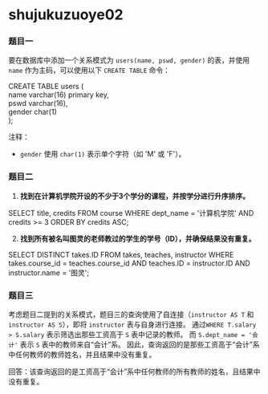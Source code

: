 # shujukuzuoye02
### 题目一

要在数据库中添加一个关系模式为 `users(name, pswd, gender)` 的表，并使用 `name` 作为主码，可以使用以下 `CREATE TABLE` 命令：

CREATE TABLE users (  
name          varchar(16)   primary key,  
pswd           varchar(16),  
gender        char(1)  
);

注释：
- `gender` 使用 `char(1)` 表示单个字符（如 'M' 或 'F'）。


### 题目二

1. **找到在计算机学院开设的不少于3个学分的课程，并按学分进行升序排序。**

SELECT title, credits
FROM course
WHERE dept_name = '计算机学院' AND credits >= 3
ORDER BY credits ASC;


2. **找到所有被名叫图灵的老师教过的学生的学号（ID），并确保结果没有重复。**

SELECT DISTINCT takes.ID
FROM takes, teaches, instructor
WHERE takes.course_id = teaches.course_id
AND teaches.ID = instructor.ID
AND instructor.name = '图灵';


### 题目三

考虑题目二提到的关系模式，题目三的查询使用了自连接（`instructor AS T` 和 `instructor AS S`），即将 `instructor` 表与自身进行连接。
通过`WHERE T.salary > S.salary` 表示筛选出那些工资高于 `S` 表中记录的教师。
而 `S.dept_name = '会计'` 表示 `S` 表中的教师来自“会计”系。
因此，查询返回的是那些工资高于“会计”系中任何教师的教师姓名，并且结果中没有重复。

回答：该查询返回的是工资高于“会计”系中任何教师的所有教师的姓名，且结果中没有重复。
